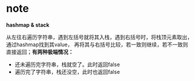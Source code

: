 # note

**hashmap & stack**

从左往右遍历字符串，遇到左括号就将其入栈，遇到右括号时，将栈顶元素取出，通过hashmap找到其value， 再将其与右括号比较，若一致则继续，若不一致则直接返回；**有两种极端情况：**
- 还未遍历完字符串，栈就空了。此时返回false
- 遍历完了字符串，栈还没空，此时也返回false